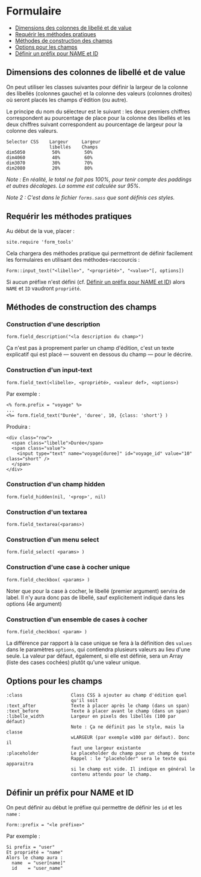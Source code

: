 # Formulaire


* [Dimensions des colonnes de libellé et de value](#dimensionsdeuxcolonnes)
* [Requérir les méthodes pratiques](#requerirmethodespratiques)
* [Méthodes de construction des champs](#methodesdechamp)
* [Options pour les champs](#optionspourleschamps)
* [Définir un préfix pour NAME et ID](#definirunprefixpourlesnameetid)

<a name='dimensionsdeuxcolonnes'></a>

## Dimensions des colonnes de libellé et de value

On peut utiliser les classes suivantes pour définir la largeur de la colonne des libellés (colonnes gauche) et la colonne des valeurs (colonnes droites) où seront placés les champs d'édition (ou autre).

Le principe du nom du sélecteur est le suivant : les deux premiers chiffres correspondent au pourcentage de place pour la colonne des libellés et les deux chiffres suivant correspondent au pourcentage de largeur pour la colonne des valeurs.

    Selector CSS    Largeur     Largeur
                    libellés    Champs
    dim5050          50%         50%
    dim4060          40%         60%
    dim3070          30%         70%
    dim2080          20%         80%

*Note : En réalité, le total ne fait pas 100%, pour tenir compte des paddings et autres décalages. La somme est calculée sur 95%*.

*Note 2 : C'est dans le fichier `forms.sass` que sont définis ces styles.*

<a name='requerirmethodespratiques'></a>

## Requérir les méthodes pratiques

Au début de la vue, placer :

    site.require 'form_tools'

Cela chargera des méthodes pratique qui permettront de définir facilement les formulaires en utilisant des méthodes-raccourcis :


    Form::input_text("<libelle>", "<propriété>", "<value>"[, options])

Si aucun préfixe n'est défini (cf. [Définir un préfix pour NAME et ID](#definirunprefixpourlesnameetid)) alors `NAME` et `ID` vaudront `propriété`.

<a name='methodesdechamp'></a>

## Méthodes de construction des champs

### Construction d'une description

    form.field_description("<la description du champ>")

Ça n'est pas à proprement parler un champ d'édition, c'est un texte explicatif qui est placé — souvent en dessous du champ — pour le décrire.

### Construction d'un input-text

    form.field_text(<libelle>, <propriété>, <valeur def>, <options>)

Par exemple :

    <% form.prefix = "voyage" %>
    ...
    <%= form.field_text("Durée", 'duree', 10, {class: 'short'} )

Produira :

    <div class="row">
      <span class="libelle">Durée</span>
      <span class="value">
        <input type="text" name="voyage[duree]" id="voyage_id" value="10" class="short" />
      </span>
    </div>

### Construction d'un champ hidden

    form.field_hidden(nil, '<prop>', nil)
    
### Construction d'un textarea

    form.field_textarea(<params>)

### Construction d'un menu select

    form.field_select( <params> )

### Construction d'une case à cocher unique

    form.field_checkbox( <params> )

Noter que pour la case à cocher, le libellé (premier argument) servira de label. Il n'y aura donc pas de libellé, sauf explicitement indiqué dans les options (4e argument)

### Construction d'un ensemble de cases à cocher

    form.field_checkbox( <param> )

La différence par rapport à la case unique se fera à la définition des `values` dans le paramètres `options`, qui contiendra plusieurs valeurs au lieu d'une seule. La valeur par défaut, également, si elle est définie, sera un Array (liste des cases cochées) plutôt qu'une valeur unique.

<a name='optionspourleschamps'></a>

## Options pour les champs

    :class                  Class CSS à ajouter au champ d'édition quel
                            qu'il soit
    :text_after             Texte à placer après le champ (dans un span)
    :text_before            Texte à placer avant le champ (dans un span)
    :libelle_width          Largeur en pixels des libellés (100 par défaut)
                            Note : Ça ne définit pas le style, mais la classe
                            wLARGEUR (par exemple w100 par défaut). Donc il
                            faut une largeur existante
    :placeholder            Le placeholder du champ pour un champ de texte
                            Rappel : le "placeholder" sera le texte qui apparaitra
                            si le champ est vide. Il indique en général le
                            contenu attendu pour le champ.

<a name='definirunprefixpourlesnameetid'></a>

## Définir un préfix pour NAME et ID


On peut définir au début le préfixe qui permettre de définir les `id` et les `name` :

    Form::prefix = "<le préfixe>"

Par exemple :

    Si prefix = "user"
    Et propriété = "name"
    Alors le champ aura :
      name  = "user[name]"
      id    = "user_name"
